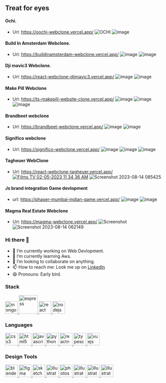 
## Treat for eyes 



#### Ochi.
- Url: https://oochi-webclone.vercel.app/
![OCHI ](https://github.com/devwithzain/ochi-website-clone/assets/131141179/d47be37b-efa0-45f0-bb18-1c5aed00191b)
![image](https://github.com/user-attachments/assets/cecb8b9d-f020-4ac2-b78d-e752205b98b8)


#### Build In Amsterdam Webclone.
- Url: https://buildinamsterdam-webclone.vercel.app/
![image](https://github.com/user-attachments/assets/c5271f74-d9b2-4a89-8efd-a19bfa10cb8f)
![image](https://github.com/user-attachments/assets/4ccb16a2-28ac-44e4-9693-b2015f82eca6)

#### Dji mavic3 Webclone.
- Url: https://react-webclone-djimavic3.vercel.app/
![image](https://github.com/user-attachments/assets/ef80cdc0-ec1b-4536-b329-f1c9825c8a76)
![image](https://github.com/user-attachments/assets/89f47e8b-7fbe-4a9d-9982-dc915c4e6c26)


#### Make Pill Webclone
- Url: https://ts-makepill-website-clone.vercel.app/
![image](https://github.com/user-attachments/assets/d59fd63e-8bce-4d69-b8b5-a452df3ab7df)
![image](https://github.com/user-attachments/assets/a66a1ddb-b4f1-4365-a203-410ba27fc894)
![image](https://github.com/user-attachments/assets/56c22e52-d94f-41da-af86-6a30895f5f10)


#### Brandbeet webclone
- Url: https://brandbeet-webclone.vercel.app/
![image](https://github.com/user-attachments/assets/ff720a68-01c9-4de2-8392-3bb170b7ffed)
![image](https://github.com/user-attachments/assets/38d3116f-de55-43dc-851a-2d17ea56cb2b)


#### Significo webclone
- Url: https://significo-webclone.vercel.app/
![image](https://github.com/user-attachments/assets/2a028e52-9cd6-47a8-ae06-f96dbb36e46e)
![image](https://github.com/user-attachments/assets/ea90333f-ee47-4209-8279-ae43bafdc5b3)
![image](https://github.com/user-attachments/assets/a06b8eaa-6e5a-4caf-8ad8-e9c52312a1a7)


#### Tagheuer WebClone
- Url: https://react-webclone-tagheuer.vercel.app/
[![Films   TV 02-05-2023 11 34 36 AM](https://user-images.githubusercontent.com/72511459/235591091-c70f51ed-c65a-40be-82bf-e0878adbfb77.png)](https://react-webclone-tagheuer.vercel.app/)
![Screenshot 2023-08-14 085425](https://github.com/zenn99-arch/zenn99-arch/assets/72511459/107f3b00-6084-41ee-9b73-e7f0ba2ecef2)


#### Js brand integration Game devlopment
- url: https://phaser-mumbai-indian-game.vercel.app/
![image](https://github.com/user-attachments/assets/b66fe6c8-0a44-4bed-9773-daf46c64fc0a)
![image](https://github.com/user-attachments/assets/3494d518-7609-40fd-8be2-cef4da008453)


#### Magma Real Estate Webclone
- Url: https://magma-webclone.vercel.app/
![Screenshot ](https://github.com/zenn99-arch/zenn99-arch/assets/72511459/73aefe7d-0a19-4761-84a3-7507cd9705b7)
![Screenshot 2023-08-14 062149](https://github.com/zenn99-arch/zenn99-arch/assets/72511459/59f1fcac-b8ab-4c8e-8765-b5d85fed4b29)


### Hi there 👋

- 🔭 I’m currently working on Web Devlopment.
- 🌱 I’m currently learning Aws.
- 👯 I’m looking to collaborate on anything.
- 📫 How to reach me: Look me up on <a href='https://www.linkedin.com/in/bimal-ray-abb5b0175'>LinkedIn</a>
- 😄 Pronouns: Early bird.

<h3 align="left">Stack</h3>
<p align="left"> <a href="https://www.mongodb.com/" target="_blank" rel="noreferrer"> <img src="https://cdn.worldvectorlogo.com/logos/mongodb-icon-1.svg" alt="mongodb" width="40" height="40"/> </a><a href="https://expressjs.com" target="_blank" rel="noreferrer"> <img src="https://cdn.worldvectorlogo.com/logos/express-109.svg" alt="express" width="60" height="60"/> </a> <a href="https://reactjs.org/" target="_blank" rel="noreferrer"> <img src="https://cdn.worldvectorlogo.com/logos/react-2.svg" alt="react" width="40" height="40"/> </a><a href="https://nodejs.org" target="_blank" rel="noreferrer"> <img src="https://cdn.worldvectorlogo.com/logos/nodejs-2.svg" alt="nodejs" width="40" height="40"/> </a> </a></p>
<h3 align="left">Languages</h3>
<p align="left"><a href="https://www.w3schools.com/css/" target="_blank" rel="noreferrer"> <img src="https://cdn.worldvectorlogo.com/logos/css-3.svg" alt="css3" width="40" height="40"/> </a> <a href="https://www.w3.org/html/" target="_blank" rel="noreferrer"> <img src="https://cdn.worldvectorlogo.com/logos/html-1.svg" alt="html5" width="40" height="40"/> </a> <a href="https://developer.mozilla.org/en-US/docs/Web/JavaScript" target="_blank" rel="noreferrer"> <img src="https://cdn.worldvectorlogo.com/logos/logo-javascript.svg" alt="javascript" width="40" height="40"/> </a> <a href="https://www.python.org" target="_blank" rel="noreferrer"> <img src="https://cdn.worldvectorlogo.com/logos/python-5.svg" alt="python" width="40" height="40"/> </a><a href="https://reactnative.dev/" target="_blank" rel="noreferrer"> <img src="https://reactnative.dev/img/header_logo.svg" alt="reactnative" width="40" height="40"/> </a> <a href="https://www.typescriptlang.org/" target="_blank" rel="noreferrer"> <img src="https://cdn.worldvectorlogo.com/logos/typescript.svg" alt="typescript" width="40" height="40"/> </a> <a href="https://vuejs.org/" target="_blank" rel="noreferrer"> <img src="https://cdn.worldvectorlogo.com/logos/vue-js-1.svg" alt="vuejs" width="40" height="40"/> </a> </p>

<h3 align="left">Design Tools</h3>
<p align="left"> <a href="https://www.blender.org/" target="_blank" rel="noreferrer"> <img src="https://download.blender.org/branding/community/blender_community_badge_white.svg" alt="blender" width="40" height="40"/> </a> <a href="https://www.figma.com/" target="_blank" rel="noreferrer"> <img src="https://www.vectorlogo.zone/logos/figma/figma-icon.svg" alt="figma" width="40" height="40"/> </a><a href="https://www.sketch.com/" target="_blank" rel="noreferrer"> <img src="https://www.vectorlogo.zone/logos/sketchapp/sketchapp-icon.svg" alt="sketch" width="40" height="40"/> </a><a href="https://www.adobe.com/in/products/illustrator.html" target="_blank" rel="noreferrer"> <img src="https://cdn.worldvectorlogo.com/logos/adobe-illustrator-cc-icon.svg" alt="illustrator" width="40" height="40"/> </a> <a href="https://www.photoshop.com/en" target="_blank" rel="noreferrer"> <img src="https://cdn.worldvectorlogo.com/logos/adobe-photoshop-2.svg" alt="photoshop" width="40" height="40"/> </a> <a href="https://www.adobe.com/in/products/illustrator.html" target="_blank" rel="noreferrer"> <img src="https://cdn.worldvectorlogo.com/logos/premiere-pro-cc.svg" alt="illustrator" width="40" height="40"/> </a><a href="https://www.adobe.com/in/products/illustrator.html" target="_blank" rel="noreferrer"> <img src="https://cdn.worldvectorlogo.com/logos/after-effects-1.svg" alt="illustrator" width="40" height="40"/> </a><a href="https://www.adobe.com/in/products/illustrator.html" target="_blank" rel="noreferrer"> <img src="https://cdn.worldvectorlogo.com/logos/adobe-xd-2.svg" alt="illustrator" width="40" height="40"/> </a>   </p>

